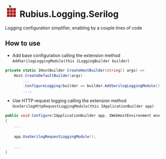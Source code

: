 # <img src="https://github.com/Rubius/serilog-module/blob/main/assets/icon.png" height="40" width="40"> Rubius.Logging.Serilog

Logging configuration simplifier, enabling by a couple lines of code

## How to use

* Add base configuration calling the extension method `AddSerilogLoggingModule(this ILoggingBuilder builder)`

```csharp
private static IHostBuilder CreateHostBuilder(string[] args) =>
    Host.CreateDefaultBuilder(args)
        ...
        .ConfigureLogging(builder => builder.AddSerilogLoggingModule())
        ...;
```

* Use HTTP request logging calling the extension method `UseSerilogHttpRequestLoggingModule(this IApplicationBuilder app)`

```csharp
public void Configure(IApplicationBuilder app, IWebHostEnvironment env)
{
    ...
    
    app.UseSerilogRequestLoggingModule();

    ...
}
```
